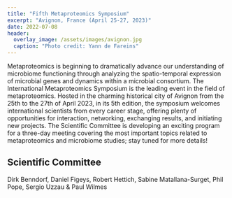 ```yaml
---
title: "Fifth Metaproteomics Symposium"
excerpt: "Avignon, France (April 25-27, 2023)"
date: 2022-07-08
header:
  overlay_image: /assets/images/avignon.jpg
  caption: "Photo credit: Yann de Fareins"
---
```


Metaproteomics is beginning to dramatically advance our understanding of microbiome functioning through analyzing the spatio-temporal expression of microbial genes and dynamics within a microbial consortium.
The International Metaproteomics Symposium is the leading event in the field of metaproteomics. Hosted in the charming historical city of Avignon from the 25th to the 27th of April 2023, in its 5th edition, the symposium welcomes international scientists from every career stage, offering plenty of opportunities for interaction, networking, exchanging results, and initiating new projects.
The Scientific Committee is developing an exciting program for a three-day meeting covering the most important topics related to metaproteomics and microbiome studies; stay tuned for more details!

## Scientific Committee
Dirk Benndorf, Daniel Figeys, Robert Hettich, Sabine Matallana-Surget, Phil Pope, Sergio Uzzau & Paul Wilmes
